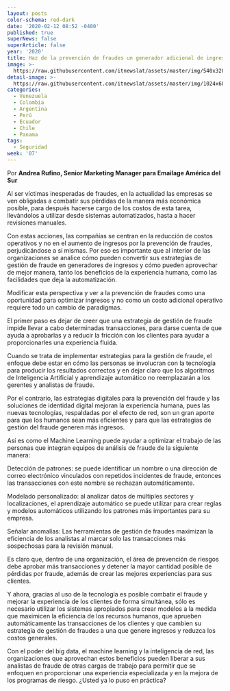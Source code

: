 ```yaml
---
layout: posts
color-schema: red-dark
date: '2020-02-12 08:52 -0400'
published: true
superNews: false
superArticle: false
year: '2020'
title: Haz de la prevención de fraudes un generador adicional de ingresos
image: >-
  https://raw.githubusercontent.com/itnewslat/assets/master/img/540x320/Andrea-Rufino-p.jpg
detail-image: >-
  https://raw.githubusercontent.com/itnewslat/assets/master/img/1024x680/Andrea-Rufino-g.jpg
categories:
  - Venezuela
  - Colombia
  - Argentina
  - Perú
  - Ecuador
  - Chile
  - Panama
tags:
  - Seguridad
week: '07'
---
```

Por **Andrea Rufino, Senior Marketing Manager para Emailage América del Sur**

Al ser víctimas inesperadas de fraudes, en la actualidad las empresas se ven obligadas a combatir sus pérdidas de la manera más económica posible, para después hacerse cargo de los costos de esta tarea, llevándolos a utilizar desde sistemas automatizados, hasta a hacer revisiones manuales.

Con estas acciones, las compañías se centran en la reducción de costos operativos y no en el aumento de ingresos por la prevención de fraudes, perjudicándose a sí mismas. Por eso es importante que al interior de las organizaciones se analice cómo pueden convertir sus estrategias de gestión de fraude en generadores de ingresos y cómo pueden aprovechar de mejor manera, tanto los beneficios de la experiencia humana, como las facilidades que deja la automatización.

Modificar esta perspectiva y ver a la prevención de fraudes como una oportunidad para optimizar ingresos y no como un costo adicional operativo requiere todo un cambio de paradigmas. 

El primer paso es dejar de creer que una estrategia de gestión de fraude impide llevar a cabo determinadas transacciones, para darse cuenta de que ayuda a aprobarlas y a reducir la fricción con los clientes para ayudar a proporcionarles una experiencia fluida. 

Cuando se trata de implementar estrategias para la gestión de fraude, el enfoque debe estar en cómo las personas se involucran con la tecnología para producir los resultados correctos y en dejar claro que los algoritmos de Inteligencia Artificial y aprendizaje automático no reemplazarán a los gerentes y analistas de fraude. 

Por el contrario, las estrategias digitales para la prevención del fraude y las soluciones de identidad digital mejoran la experiencia humana, pues las nuevas tecnologías, respaldadas por el efecto de red, son un gran aporte para que los humanos sean más eficientes y para que las estrategias de gestión del fraude generen más ingresos.

Así es como el Machine Learning puede ayudar a optimizar el trabajo de las personas que integran equipos de análisis de fraude de la siguiente manera:

Detección de patrones: se puede identificar un nombre o una dirección de correo electrónico vinculados con repetidos incidentes de fraude, entonces las transacciones con este nombre se rechazan automáticamente.

Modelado personalizado: al analizar datos de múltiples sectores y localizaciones, el aprendizaje automático se puede utilizar para crear reglas y modelos automáticos utilizando los patrones más importantes para su empresa.

Señalar anomalías: Las herramientas de gestión de fraudes maximizan la eficiencia de los analistas al marcar solo las transacciones más sospechosas para la revisión manual.

Es claro que, dentro de una organización, el área de prevención de riesgos debe aprobar más transacciones y detener la mayor cantidad posible de pérdidas por fraude, además de crear las mejores experiencias para sus clientes. 

Y ahora, gracias al uso de la tecnología es posible combatir el fraude y mejorar la experiencia de los clientes de forma simultánea, sólo es necesario utilizar los sistemas apropiados para crear modelos a la medida que maximicen la eficiencia de los recursos humanos, que aprueben automáticamente las transacciones de los clientes y que cambien su estrategia de gestión de fraudes a una que genere ingresos y reduzca los costos generales. 

Con el poder del big data, el machine learning y la inteligencia de red, las organizaciones que aprovechan estos beneficios pueden liberar a sus analistas de fraude de otras cargas de trabajo para permitir que se enfoquen en proporcionar una experiencia especializada y en la mejora de los programas de riesgo. ¿Usted ya lo puso en práctica? 